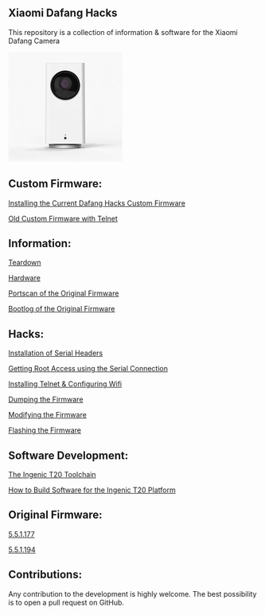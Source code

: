 ## Xiaomi Dafang Hacks

This repository is a collection of information & software for the Xiaomi Dafang Camera

![Dafang](/dafang.png)

## Custom Firmware:
[Installing the Current Dafang Hacks Custom Firmware](/hacks/install_cfw.md)

[Old Custom Firmware with Telnet](https://www.dropbox.com/s/9t9op698fza1tl2/demo.bin?dl=0)

## Information:
[Teardown](/informations/teardown.md)

[Hardware](/informations/hardware.md)

[Portscan of the Original Firmware](/informations/portscan.md)

[Bootlog of the Original Firmware](/informations/bootlog.md)

## Hacks:
[Installation of Serial Headers](/hacks/serial.md)

[Getting Root Access using the Serial Connection](/hacks/getroot.md)

[Installing Telnet & Configuring Wifi](/hacks/install_telnetandwifi.md)

[Dumping the Firmware](/hacks/firmware-dump.md)

[Modifying the Firmware](/hacks/howto_modfirmware.md)

[Flashing the Firmware](/hacks/howto_firmwareflash.md)

## Software Development:
[The Ingenic T20 Toolchain](https://github.com/dim08/Ingenic-T10_20)

[How to Build Software for the Ingenic T20 Platform](https://github.com/EliasKotlyar/Xiaomi-Dafang-Software)

## Original Firmware:
[5.5.1.177](/firmware_original/demo_5.5.1.177.bin)

[5.5.1.194](/firmware_original/demo_5.5.1.194.bin)

## Contributions:
Any contribution to the development is highly welcome. The best possibility is to open a pull request on GitHub.
